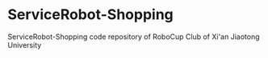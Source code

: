 # ServiceRobot-Shopping
ServiceRobot-Shopping code repository of RoboCup Club of Xi'an Jiaotong University

